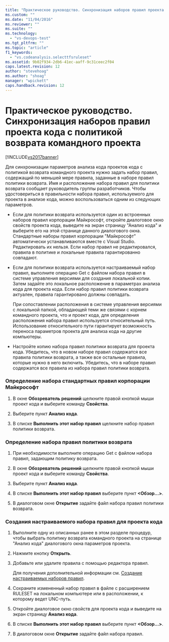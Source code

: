 ```yaml
---
title: "Практическое руководство. Синхронизация наборов правил проекта кода с политикой возврата командного проекта | Microsoft Docs"
ms.custom: ""
ms.date: "11/04/2016"
ms.reviewer: ""
ms.suite: ""
ms.technology: 
  - "vs-devops-test"
ms.tgt_pltfrm: ""
ms.topic: "article"
f1_keywords: 
  - "vs.codeanalysis.selecttfsruleset"
ms.assetid: 9b02f934-2db6-41ec-aaff-9c31ceec2f04
caps.latest.revision: 12
author: "stevehoag"
ms.author: "shoag"
manager: "wpickett"
caps.handback.revision: 12
---
```

# Практическое руководство. Синхронизация наборов правил проекта кода с политикой возврата командного проекта
[!INCLUDE[vs2017banner](../code-quality/includes/vs2017banner.md)]

Для синхронизации параметров анализа кода проектов кода с политикой возврата командного проекта нужно задать набор правил, содержащий по меньшей мере правила, заданные в наборе правил политики возврата.  Имя и расположение набора правил для политики возврата сообщает руководитель группы разработчиков.  Чтобы удостовериться в правильности набора правил, используемого для проекта в анализе кода, можно воспользоваться одним из следующих параметров.  
  
-   Если для политики возврата используется один из встроенных наборов правил корпорации Майкрософт, откройте диалоговое окно свойств проекта кода, выведите на экран страницу "Анализ кода" и выберите его на этой странице данного диалогового окна.  Стандартные наборы правил корпорации "Майкрософт" автоматически устанавливаются вместе с Visual Studio. Редактировать их нельзя.  Если набор правил не редактировался, правила в политике и локальные правила гарантированно совпадают.  
  
-   Если для политики возврата используется настраиваемый набор правил, выполните операцию Get с файлом набора правил в системе управления версиями для создания локальной копии.  Затем задайте это локальное расположение в параметрах анализа кода для проекта кода.  Если набор правил политики возврата актуален, правила гарантировано должны совпадать.  
  
     При сопоставлении расположения в системе управления версиями с локальной папкой, обладающей теми же связями с корнем командного проекта, что и проект кода, для определения расположения набора правил используется относительный путь.  Использование относительного пути гарантирует возможность переноса параметров проекта для анализа кода на другие компьютеры.  
  
-   Настройте копию набора правил политики возврата для проекта кода.  Убедитесь, что в новом наборе правил содержатся все правила политики возврата, а также все остальные правила, которые нужно в него включить.  Убедитесь, что в наборе правил содержатся все правила из набора правил политики возврата.  
  
### Определение набора стандартных правил корпорации Майкрософт  
  
1.  В окне **Обозреватель решений** щелкните правой кнопкой мыши проект кода и выберите команду **Свойства**.  
  
2.  Выберите пункт **Анализ кода**.  
  
3.  В списке **Выполнить этот набор правил** щелкните набор правил политики возврата.  
  
### Определение набора правил политики возврата  
  
1.  При необходимости выполните операцию Get с файлом набора правил, задающим политику возврата.  
  
2.  В окне **Обозреватель решений** щелкните правой кнопкой мыши проект кода и выберите команду **Свойства**.  
  
3.  Выберите пункт **Анализ кода**.  
  
4.  В списке **Выполнить этот набор правил** выберите пункт **\<Обзор...\>**.  
  
5.  В диалоговом окне **Открытие** задайте файл набора правил политики возврата.  
  
### Создания настраиваемого набора правил для проекта кода  
  
1.  Выполните одну из описанных ранее в этом разделе процедур, чтобы выбрать политику возврата командного проекта на странице "Анализ кода" диалогового окна параметров проекта.  
  
2.  Нажмите кнопку **Открыть**.  
  
3.  Добавьте или удалите правила с помощью редактора правил.  
  
     Для получения дополнительной информации см. [Создание настраиваемых наборов правил](../code-quality/creating-custom-code-analysis-rule-sets.md).  
  
4.  Сохраните измененный набор правил в файле с расширением RULESET на локальном компьютере или в расположении, к которому ведет UNC\-путь.  
  
5.  Откройте диалоговое окно свойств для проекта кода и выведите на экран страницу **Анализ кода**.  
  
6.  В списке **Выполнить этот набор правил** выберите пункт **\<Обзор...\>**.  
  
7.  В диалоговом окне **Открытие** задайте файл набора правил.